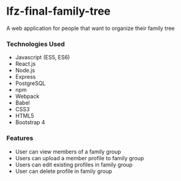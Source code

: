 # lfz-final-family-tree
A web application for people that want to organize their family tree

### Technologies Used
- Javascript (ES5, ES6)
- React.js
- Node.js
- Express
- PostgreSQL
- npm
- Webpack
- Babel
- CSS3
- HTML5
- Bootstrap 4

### Features
- User can view members of a family group
- Users can upload a member profile to family group
- Users can edit existing profiles in family group
- User can delete profile in family group 

